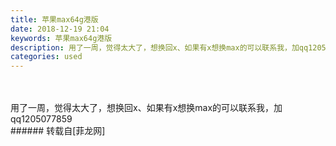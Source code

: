 ```yaml
---
title: 苹果max64g港版
date: 2018-12-19 21:04
keywords: 苹果max64g港版
description: 用了一周，觉得太大了，想换回x、如果有x想换max的可以联系我，加qq1205077859
categories: used
---
```

<td class="t_f" id="postmessage_2522674">

<br/>
<br/>
用了一周，觉得太大了，想换回x、如果有x想换max的可以联系我，加qq1205077859<br/>
</td>
###### 转载自[菲龙网]